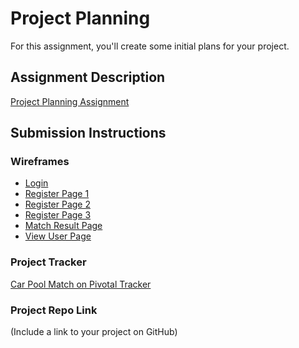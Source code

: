 # Project Planning
For this assignment, you'll create some initial plans for your project.

## Assignment Description
[Project Planning Assignment](https://education.launchcode.org/liftoff/assignments/planning/)

## Submission Instructions

### Wireframes

* [Login](https://github.com/damianpdavila/liftoff-assignments/blob/master/P3-Project_Planning/LoginWireframe.pdf)
* [Register Page 1](https://github.com/damianpdavila/liftoff-assignments/blob/master/P3-Project_Planning/RegisterPage1Wireframe.pdf)
* [Register Page 2](https://github.com/damianpdavila/liftoff-assignments/blob/master/P3-Project_Planning/RegisterPage2Wireframe.pdf)
* [Register Page 3](https://github.com/damianpdavila/liftoff-assignments/blob/master/P3-Project_Planning/RegisterPage3Wireframe.pdf)
* [Match Result Page](https://github.com/damianpdavila/liftoff-assignments/blob/master/P3-Project_Planning/MatchPageWireframe.pdf)
* [View User Page](https://github.com/damianpdavila/liftoff-assignments/blob/master/P3-Project_Planning/ViewUserPageWireframe.pdf)

### Project Tracker

[Car Pool Match on Pivotal Tracker](https://www.pivotaltracker.com/n/projects/2239442)

### Project Repo Link

(Include a link to your project on GitHub)
